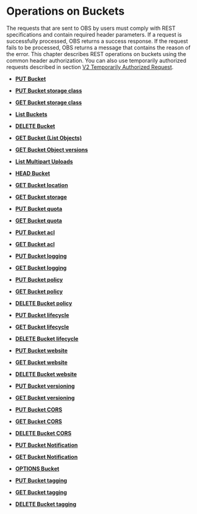 # Operations on Buckets<a name="EN-US_TOPIC_0125560493"></a>

The requests that are sent to OBS by users must comply with REST specifications and contain required header parameters. If a request is successfully processed, OBS returns a success response. If the request fails to be processed, OBS returns a message that contains the reason of the error. This chapter describes REST operations on buckets using the common header authorization. You can also use temporarily authorized requests described in section  [V2 Temporarily Authorized Request](v2-temporarily-authorized-request.md).

-   **[PUT Bucket](put-bucket.md)**  

-   **[PUT Bucket storage class](put-bucket-storage-class.md)**  

-   **[GET Bucket storage class](get-bucket-storage-class.md)**  

-   **[List Buckets](list-buckets.md)**  

-   **[DELETE Bucket](delete-bucket.md)**  

-   **[GET Bucket \(List Objects\)](get-bucket-(list-objects).md)**  

-   **[GET Bucket Object versions](get-bucket-object-versions.md)**  

-   **[List Multipart Uploads](list-multipart-uploads.md)**  

-   **[HEAD Bucket](head-bucket.md)**  

-   **[GET Bucket location](get-bucket-location.md)**  

-   **[GET Bucket storage](get-bucket-storage.md)**  

-   **[PUT Bucket quota](put-bucket-quota.md)**  

-   **[GET Bucket quota](get-bucket-quota.md)**  

-   **[PUT Bucket acl](put-bucket-acl.md)**  

-   **[GET Bucket acl](get-bucket-acl.md)**  

-   **[PUT Bucket logging](put-bucket-logging.md)**  

-   **[GET Bucket logging](get-bucket-logging.md)**  

-   **[PUT Bucket policy](put-bucket-policy.md)**  

-   **[GET Bucket policy](get-bucket-policy.md)**  

-   **[DELETE Bucket policy](delete-bucket-policy.md)**  

-   **[PUT Bucket lifecycle](put-bucket-lifecycle.md)**  

-   **[GET Bucket lifecycle](get-bucket-lifecycle.md)**  

-   **[DELETE Bucket lifecycle](delete-bucket-lifecycle.md)**  

-   **[PUT Bucket website](put-bucket-website.md)**  

-   **[GET Bucket website](get-bucket-website.md)**  

-   **[DELETE Bucket website](delete-bucket-website.md)**  

-   **[PUT Bucket versioning](put-bucket-versioning.md)**  

-   **[GET Bucket versioning](get-bucket-versioning.md)**  

-   **[PUT Bucket CORS](put-bucket-cors.md)**  

-   **[GET Bucket CORS](get-bucket-cors.md)**  

-   **[DELETE Bucket CORS](delete-bucket-cors.md)**  

-   **[PUT Bucket Notification](put-bucket-notification.md)**  

-   **[GET Bucket Notification](get-bucket-notification.md)**  

-   **[OPTIONS Bucket](options-bucket.md)**  

-   **[PUT Bucket tagging](put-bucket-tagging.md)**  

-   **[GET Bucket tagging](get-bucket-tagging.md)**  

-   **[DELETE Bucket tagging](delete-bucket-tagging.md)**  


